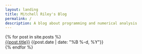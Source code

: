 ```yaml
---
layout: landing
title: Mitchell Riley's Blog
permalink: /
description: A blog about programming and numerical analysis
---
```


<div class="list-group list-group-flush">
	{% for post in site.posts %}
		<div class="list-group-item list-group-item-action hasHover">
			<a class="noHover" href="{{post.url}}">{{post.title}}</a>
			<span id="date">{{post.date | date: "%B %-d, %Y"}}</span>
		</div>
	{% endfor %}
</div>
